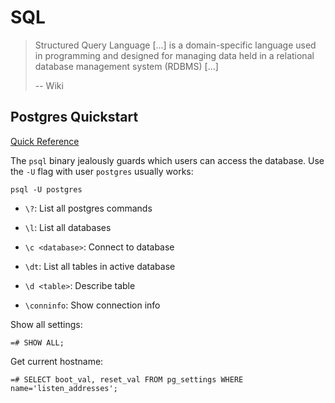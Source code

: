 # SQL

> Structured Query Language [...] is a domain-specific language used in programming and designed for managing data held in a relational database management system (RDBMS) [...]
> 
> -- Wiki


## Postgres Quickstart

[Quick Reference](https://quickref.me/postgres)

The `psql` binary jealously guards which users can access the database. Use the `-U` flag with user `postgres` usually works:

```
psql -U postgres
```

* `\?`: List all postgres commands
* `\l`: List all databases
* `\c <database>`: Connect to database
* `\dt`: List all tables in active database
* `\d <table>`: Describe table

* `\conninfo`: Show connection info

Show all settings:
```
=# SHOW ALL;
```

Get current hostname:
```
=# SELECT boot_val, reset_val FROM pg_settings WHERE name='listen_addresses';
```

